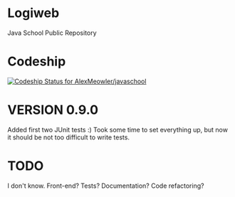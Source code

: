 # Logiweb
Java School Public Repository

# Codeship
[![Codeship Status for AlexMeowler/javaschool](https://app.codeship.com/projects/ae9cc548-5107-43bc-a4c0-60ee813c0211/status?branch=main)](https://app.codeship.com/projects/423888)

# VERSION 0.9.0

Added first two JUnit tests :) Took some time to set everything up, but now it should be not too difficult to write tests.

# TODO

I don't know. Front-end? Tests? Documentation? Code refactoring?
